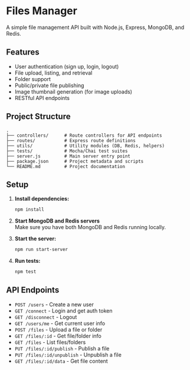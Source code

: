# Files Manager

A simple file management API built with Node.js, Express, MongoDB, and Redis.

## Features

- User authentication (sign up, login, logout)
- File upload, listing, and retrieval
- Folder support
- Public/private file publishing
- Image thumbnail generation (for image uploads)
- RESTful API endpoints

## Project Structure

```
.
├── controllers/      # Route controllers for API endpoints
├── routes/           # Express route definitions
├── utils/            # Utility modules (DB, Redis, helpers)
├── tests/            # Mocha/Chai test suites
├── server.js         # Main server entry point
├── package.json      # Project metadata and scripts
└── README.md         # Project documentation
```

## Setup

1. **Install dependencies:**
   ```sh
   npm install
   ```

2. **Start MongoDB and Redis servers**  
   Make sure you have both MongoDB and Redis running locally.

3. **Start the server:**
   ```sh
   npm run start-server
   ```

4. **Run tests:**
   ```sh
   npm test
   ```

## API Endpoints

- `POST /users` - Create a new user
- `GET /connect` - Login and get auth token
- `GET /disconnect` - Logout
- `GET /users/me` - Get current user info
- `POST /files` - Upload a file or folder
- `GET /files/:id` - Get file/folder info
- `GET /files` - List files/folders
- `PUT /files/:id/publish` - Publish a file
- `PUT /files/:id/unpublish` - Unpublish a file
- `GET /files/:id/data` - Get file content
